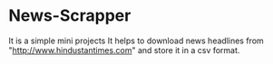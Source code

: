 # News-Scrapper
It is a simple mini projects
It helps to download news headlines from "http://www.hindustantimes.com" and store it in a csv format.
